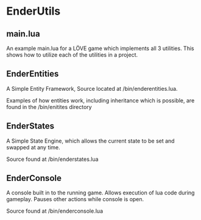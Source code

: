 # EnderUtils #

## main.lua ##

An example main.lua for a LÖVE game which implements all 3 utilities. This shows how to utilize each of the utilities in a project.

## EnderEntities ##

A Simple Entity Framework, Source located at /bin/enderentities.lua.

Examples of how entities work, including inheritance which is possible, are found in the /bin/enitites directory

## EnderStates ##

A Simple State Engine, which allows the current state to be set and swapped at any time.

Source found at /bin/enderstates.lua

## EnderConsole ##

A console built in to the running game. Allows execution of lua code during gameplay. Pauses other actions while console is open.

Source found at /bin/enderconsole.lua